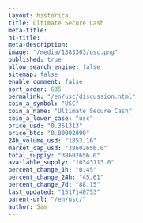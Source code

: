 ```yaml
---
layout: historical
title: Ultimate Secure Cash
meta-title: 
h1-title: 
meta-description: 
image: "/media/1383363/usc.png"
published: true
allow_search_engine: false
sitemap: false
enable_comment: false
sort_order: 635
permalink: "/en/usc/discussion.html"
coin_a_symbol: "USC"
coin_a_name: "Ultimate Secure Cash"
coin_a_lower_case: "usc"
price_usd: "0.351313"
price_btc: "0.00002990"
24h_volume_usd: "1853.16"
market_cap_usd: "38602656.0"
total_supply: "38602656.0"
available_supply: "10343113.0"
percent_change_1h: "0.45"
percent_change_24h: "45.61"
percent_change_7d: "88.15"
last_updated: "1517140753"
parent-url: "/en/usc/"
author: Sam
---
```


